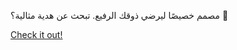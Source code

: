 مصمم خصيصًا ليرضي ذوقك الرفيع. تبحث عن هدية مثالية؟ 💯

[Check it out!](https://www.facebook.com/share/17TW2PL6Tj/)